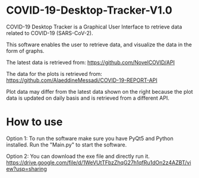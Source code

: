 # COVID-19-Desktop-Tracker-V1.0


COVID-19 Desktop Tracker is a Graphical User Interface to retrieve data related to COVID-19 (SARS-CoV-2).

This software enables the user to retrieve data, and visualize the data in the form of graphs.

The latest data is retrieved from:
https://github.com/NovelCOVID/API

The data for the plots is retrieved from:
https://github.com/AlaeddineMessadi/COVID-19-REPORT-API

Plot data may differ from the latest data shown on the right because the plot data is updated on daily basis and is retrieved from a different API.

# How to use

Option 1: To run the software make sure you have PyQt5 and Python installed.
          Run the "Main.py" to start the software.
          
Option 2: You can download the exe file and directly run it.
          https://drive.google.com/file/d/1WeVUtTFbzZhqG27h1qfRu1dOn2z4AZBT/view?usp=sharing
